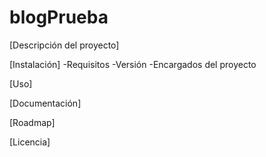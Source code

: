 # blogPrueba
[Descripción del proyecto]


[Instalación]
-Requisitos
-Versión 
-Encargados del proyecto


[Uso]

[Documentación]


[Roadmap]


[Licencia]

